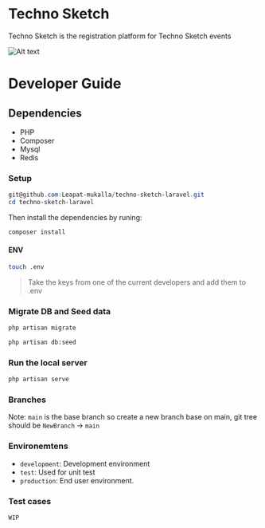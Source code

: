 # Techno Sketch

Techno Sketch is the registration platform for Techno Sketch events

![Alt text](https://technosketch.art/assets/images/logo.png)

# Developer Guide

## Dependencies
- PHP
- Composer
- Mysql
- Redis

### Setup

```powershell
git@github.com:Leapat-mukalla/techno-sketch-laravel.git
cd techno-sketch-laravel
```

Then install the dependencies by runing:

```powershell
composer install
```

#### ENV

```sh
touch .env
```

> Take the keys from one of the current developers and add them to .env

### Migrate DB and Seed data

```bash
php artisan migrate
```

```bash
php artisan db:seed
```

### Run the local server

```bash
php artisan serve
```


### Branches

Note: `main` is the base branch so create a new branch base on main, git tree should be `NewBranch` -> `main`


### Environemtens

- `development`: Development environment
- `test`: Used for unit test
- `production`: End user environment.

### Test cases

```powershell
WIP
```
